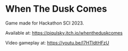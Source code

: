 # When The Dusk Comes

Game made for Hackathon SCI 2023.

Available at: https://piqulsky.itch.io/whentheduskcomes

Video gameplay at: https://youtu.be/I7HTldtHFzU
